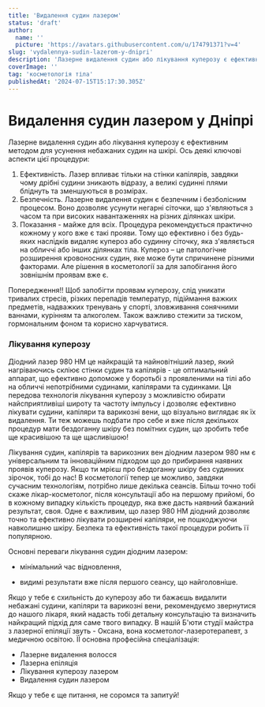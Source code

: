 ```yaml
---
title: 'Видалення судин лазером'
status: 'draft'
author:
  name: ''
  picture: 'https://avatars.githubusercontent.com/u/174791371?v=4'
slug: 'vydalennya-sudin-lazerom-y-dnipri'
description: 'Лазерне видалення судин або лікування куперозу є ефективним методом для усунення небажаних судин на будь-яких ділянках  тіла або обличчя у Дніпрі'
coverImage: ''
tag: 'косметологія тіла'
publishedAt: '2024-07-15T15:17:30.305Z'
---
```


# Видалення судин лазером у Дніпрі

Лазерне видалення судин або лікування куперозу є ефективним методом для усунення небажаних судин на шкірі. Ось деякі ключові аспекти цієї процедури:

1. Ефективність. Лазер впливає тільки на стінки капілярів, завдяки чому дрібні судини зникають відразу, а великі судинні плями бліднуть та зменшуються в розмірах.
2. Безпечність. Лазерне видалення судин є безпечним і безболісним процесом. Воно дозволяє усунути негарні сіточки, що з'являються з часом та при високих навантаженнях на різних ділянках шкіри.
3. Показання - майже для всіх. Процедура рекомендується практично кожному у кого вже є такі прояви. Тому що ефективно і без будь-яких наслідків видаляє купероз або судинну сіточку, яка з'являється на обличчі або інших ділянках тіла. Купероз – це патологічне розширення кровоносних судин, яке може бути спричинене різними факторами. Але рішення в косметології за для запобігання його зовнішнім проявам вже є.

Попередження!! Щоб запобігти проявам куперозу, слід уникати тривалих стресів, різких перепадів температур, підіймання важких предметів, надважких тренувань у спорті, зловживання сонячними ваннами, курінням та алкоголем. Також важливо стежити за тиском, гормональним фоном та корисно харчуватися.

### Лікування куперозу

Діодний лазер 980 HM це найкращій та найновітніший лазер, який нагріваючись скліює стінки судин та капілярів - це оптимальний аппарат, що ефективно допоможе у боротьбі з проявленими на тілі або на обличчі непотрібними судинами, капілярами та судинками. Ця передова технологія лікування куперозу з можливістю обирати найсприятливіші широту та частоту імпульсу і дозволяє ефективно лікувати судини, капіляри та варикозні вени, що візуально виглядає як їх видалення. Ти теж можешь подбати про себе и вже після декількох процедур мати бездоганну шкіру без помітних судин, що зробить тебе ще красивішою та ще щасливішою!

Лікування судин, капілярів та варикозних вен діодним лазером 980 нм є універсальним та інноваційним підходом що до прибирання наявних проявів куперозу. Якщо ти мрієш про бездоганну шкіру без судинних зірочок, тобі до нас! В косметології тепер це можливо, завдяки сучасним технологіям, потрібно лише декілька сеансів. Більш точно тобі скаже лікар-косметолог, після консультації або на першому прийомі, бо в кожному випадку кількість процедур, яка вже дасть наявний бажаний результат, своя. Одне є важливим, що лазер 980 НМ діодний дозволяє точно та ефективно лікувати розширені капіляри, не пошкоджуючи навколишню шкіру. Безпека та ефективність такої процедури робить її популярною.

Основні переваги лікування судин діодним лазером:

- мінімальний час відновлення,

- видимі результати вже після першого сеансу, що найголовніше.

Якщо у тебе є схильність до куперозу або ти бажаєшь видалити небажані судини, капіляри та варикозні вени, рекомендуємо звернутися до нашого лікаря, який надасть тобі детальну консультацію та визначить найкращий підхід для саме твого випадку. В нашій Б'юти студії майстра з лазерної епіляції звуть - Оксана, вона косметолог-лазеротерапевт, з медичною освітою. ЇЇ основна професійна спеціалізація:

- Лазерне видалення волосся
- Лазерна епіляція
- Лікування куперозу лазером
- Видалення судин лазером

Якщо у тебе є ще питання, не соромся та запитуй!